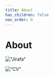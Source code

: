 ```yaml
---
title: About
has_children: false
nav_order: 0
---
```


# About

!["Jirafa"](https://upload.wikimedia.org/wikipedia/commons/thumb/0/02/Giraffe08_-_melbourne_zoo_edit.jpg/1200px-Giraffe08_-_melbourne_zoo_edit.jpg)

!["CV"](https://raw.githubusercontent.com/jmquintana79/jmquintana79.github.io/main/_imgs/cv.jpg)
